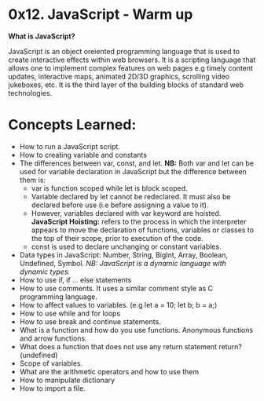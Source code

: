 # 0x12. JavaScript - Warm up

**What is JavaScript?**

JavaScript is an object oreiented programming language that is used to create interactive effects within web browsers. It is a scripting language that allows one to implement complex features on web pages e.g timely content updates, interactive maps, animated 2D/3D graphics, scrolling video jukeboxes, etc. It is the third layer of the building blocks of standard web technologies.

# Concepts Learned:
- How to run a JavaScript script.
- How to creating variable and constants
- The differences between var, const, and let.
  **NB:** Both var and let can be used for variable declaration in JavaScript but the difference between them is:
  - var is function scoped while let is block scoped.
  - Variable declared by let cannot be redeclared. It must also be declared before use (i.e before assigning a value to it).
  - However, variables declared with var keyword are hoisted.
  **JavaScript Hoisting:** refers to the process in which the interpreter appears to move the declaration of functions, variables or classes to the top of their scope, prior to execution of the code.
  - const is used to declare unchanging or constant variables.
- Data types in JavaScript: Number, String, BigInt, Array, Boolean, Undefined, Symbol. *NB: JavaScript is a dynamic language with dynamic types.*
- How to use if, if ... else statements
- How to use comments. It uses a similar comment style as C programming language.
- How to affect values to variables. (e.g let a = 10; let b; b = a;)
- How to use while and for loops
- How to use break and continue statements.
- What is a function and how do you use functions. Anonymous functions and arrow functions.
- What does a function that does not use any return statement return? (undefined)
- Scope of variables.
- What are the arithmetic operators and how to use them
- How to manipulate dictionary
- How to import a file.
